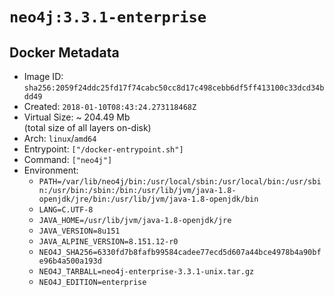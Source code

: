 # `neo4j:3.3.1-enterprise`

## Docker Metadata

- Image ID: `sha256:2059f24ddc25fd17f74cabc50cc8d17c498cebb6df5ff413100c33dcd34bdd49`
- Created: `2018-01-10T08:43:24.273118468Z`
- Virtual Size: ~ 204.49 Mb  
  (total size of all layers on-disk)
- Arch: `linux`/`amd64`
- Entrypoint: `["/docker-entrypoint.sh"]`
- Command: `["neo4j"]`
- Environment:
  - `PATH=/var/lib/neo4j/bin:/usr/local/sbin:/usr/local/bin:/usr/sbin:/usr/bin:/sbin:/bin:/usr/lib/jvm/java-1.8-openjdk/jre/bin:/usr/lib/jvm/java-1.8-openjdk/bin`
  - `LANG=C.UTF-8`
  - `JAVA_HOME=/usr/lib/jvm/java-1.8-openjdk/jre`
  - `JAVA_VERSION=8u151`
  - `JAVA_ALPINE_VERSION=8.151.12-r0`
  - `NEO4J_SHA256=6330fd7b8fafb99584cadee77ecd5d607a44bce4978b4a90bfe96b4a500a193d`
  - `NEO4J_TARBALL=neo4j-enterprise-3.3.1-unix.tar.gz`
  - `NEO4J_EDITION=enterprise`
